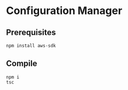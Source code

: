 # Configuration Manager

## Prerequisites
```
npm install aws-sdk
```

## Compile
```
npm i
tsc
```
